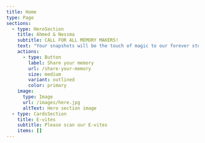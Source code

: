 ```yaml
---
title: Home
type: Page
sections:
  - type: HeroSection
    title: Ahmed & Nessma
    subtitle: CALL FOR ALL MEMORY MAKERS!
    text: "Your snapshots will be the touch of magic to our forever story that we will treasure and cherish for the rest of our lives \U0001F495.\_\n\n\n\nحبايبنا الحلوين شكرا انكم جيتو و كملتو فرحتنا اليوم مكنش هيكمل غير بيكم مستنين رسايلكم و صوركم تكون ذكرى حلوه نبدا بيها رحلتنا \_\n\n"
    actions:
      - type: Button
        label: Share your memory
        url: /share-your-memory
        size: medium
        variant: outlined
        color: primary
    image:
      type: Image
      url: /images/here.jpg
      altText: Hero section image
  - type: CardsSection
    title: E-vites
    subtitle: Please scan our E-vites
    items: []
---
```

